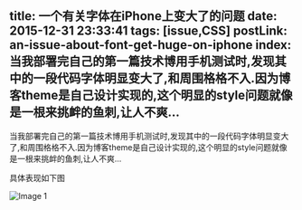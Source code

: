 title: 一个有关字体在iPhone上变大了的问题
date: 2015-12-31 23:33:41
tags: [issue,CSS]
postLink: an-issue-about-font-get-huge-on-iphone
index: 当我部署完自己的第一篇技术博用手机测试时,发现其中的一段代码字体明显变大了,和周围格格不入.因为博客theme是自己设计实现的,这个明显的style问题就像是一根来挑衅的鱼刺,让人不爽...
---
当我部署完自己的第一篇技术博用手机测试时,发现其中的一段代码字体明显变大了,和周围格格不入.因为博客theme是自己设计实现的,这个明显的style问题就像是一根来挑衅的鱼刺,让人不爽...

具体表现如下图

![Image 1](/css/images/iphone-font-size-issue/issue.png)
